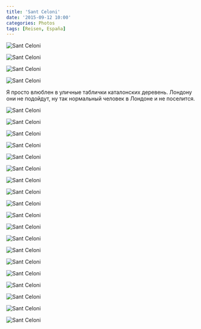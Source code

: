 ```yaml
---
title: 'Sant Celoni'
date: '2015-09-12 10:00'
categories: Photos
tags: [Reisen, España]
---
```


<div class='preview'><img src='{{urls.media}}/SantCeloniOK.jpg' alt='Sant Celoni'></div>

<a id='a9f74dd29e9599f084610e80cfed9c89-800'></a>![Sant Celoni]({{urls.media}}/a9f74dd29e9599f084610e80cfed9c89-800.jpg 'Клумба.')

<a id='124915d3e02a3c8106b91bf26d27154f-800'></a>![Sant Celoni]({{urls.media}}/124915d3e02a3c8106b91bf26d27154f-800.jpg 'На центральной площади.')

<a id='b8707014839b115dba9d883dd16a1da7-800'></a>![Sant Celoni]({{urls.media}}/b8707014839b115dba9d883dd16a1da7-800.jpg 'Граффити.')

Я просто влюблен в уличные таблички каталонских деревень. Лондону они не подойдут, ну так нормальный человек в Лондоне и не поселится.

<a id='00364745be827595e569428aad9df91c-800'></a>![Sant Celoni]({{urls.media}}/00364745be827595e569428aad9df91c-800.jpg 'Ромашко.')

<a id='d60241fc5c9ad1933639dd9f3948a0ea-800'></a>![Sant Celoni]({{urls.media}}/d60241fc5c9ad1933639dd9f3948a0ea-800.jpg 'Чертополох.')

<a id='0a28fb6b6f4c33ed750947d07db56c18-800'></a>![Sant Celoni]({{urls.media}}/0a28fb6b6f4c33ed750947d07db56c18-800.jpg 'Вместо вывески. Социалка какая-то, судя по названию и логотипу.')

<a id='a24b341de2b41864ee4926c67c92ecfb-800'></a>![Sant Celoni]({{urls.media}}/a24b341de2b41864ee4926c67c92ecfb-800.jpg 'Бук. А не фига, как м все тут подумали.')

<a id='a08829a9ba7fc664ca7ea76d1652546b-800'></a>![Sant Celoni]({{urls.media}}/a08829a9ba7fc664ca7ea76d1652546b-800.jpg 'На базаре.')

<a id='bdf7a5256a3755d88fb3c331b40377e1-800'></a>![Sant Celoni]({{urls.media}}/bdf7a5256a3755d88fb3c331b40377e1-800.jpg 'Если вы терялись в догадках, как выглядит настоящая энтерпрайзная информатика, то вот.')

<a id='b3d5f39c9b647aacf550708a34339d0e-800'></a>![Sant Celoni]({{urls.media}}/b3d5f39c9b647aacf550708a34339d0e-800.jpg 'Вход в церковь после реставрации.')

<a id='cd0d6e8cde9ac5a8ea6808b9b8b55542-800'></a>![Sant Celoni]({{urls.media}}/cd0d6e8cde9ac5a8ea6808b9b8b55542-800.jpg 'Фронтон церкви украшен барельефом совсем малого профиля. Выглядит, как травление по камню.')

<a id='6b79398432093680864ea37b20a8597c-800'></a>![Sant Celoni]({{urls.media}}/6b79398432093680864ea37b20a8597c-800.jpg 'Просто каменный дом.')

<a id='f28ac61075efe12acc97610ef964de84-800'></a>![Sant Celoni]({{urls.media}}/f28ac61075efe12acc97610ef964de84-800.jpg 'Недавно тут был день города, поэтому все улицы украшены. Вот на этой развешены ноты.')

<a id='fca96b90c1200397f8e2bae887783f79-800'></a>![Sant Celoni]({{urls.media}}/fca96b90c1200397f8e2bae887783f79-800.jpg 'А на центральной улице — настоящее буйство.')

<a id='18efe69b55c4d88fb77652f484ca7f5a-800'></a>![Sant Celoni]({{urls.media}}/18efe69b55c4d88fb77652f484ca7f5a-800.jpg '¬white power')

<a id='7aecf0bf0a7096a761bdfc4520a33ff7-800'></a>![Sant Celoni]({{urls.media}}/7aecf0bf0a7096a761bdfc4520a33ff7-800.jpg 'Маршрут к зарытым сокровищам.')

<a id='de1d9ecd460f7aceef16ef389cc749dd-800'></a>![Sant Celoni]({{urls.media}}/de1d9ecd460f7aceef16ef389cc749dd-800.jpg 'Повешенный в клетке.')

<a id='23bc9d1585f62011e7443d737a2e99a8-800'></a>![Sant Celoni]({{urls.media}}/23bc9d1585f62011e7443d737a2e99a8-800.jpg 'Скелет в клетке.')

<a id='f4b538034e30ab7bd265b95843bef608-800'></a>![Sant Celoni]({{urls.media}}/f4b538034e30ab7bd265b95843bef608-800.jpg 'Пират.')

<a id='3eff78007cafc17883b214734d877c68-800'></a>![Sant Celoni]({{urls.media}}/3eff78007cafc17883b214734d877c68-800.jpg 'Октопус.')

<a id='6147b427d3a467ae4efbb92c02da215d-800'></a>![Sant Celoni]({{urls.media}}/6147b427d3a467ae4efbb92c02da215d-800.jpg 'Принадлежность пиратов очевидна: они под каталонским флагом.')

<a id='3fe819f520a299669cb9e5a9b172a4ae-800'></a>![Sant Celoni]({{urls.media}}/3fe819f520a299669cb9e5a9b172a4ae-800.jpg 'Перспектива.')
